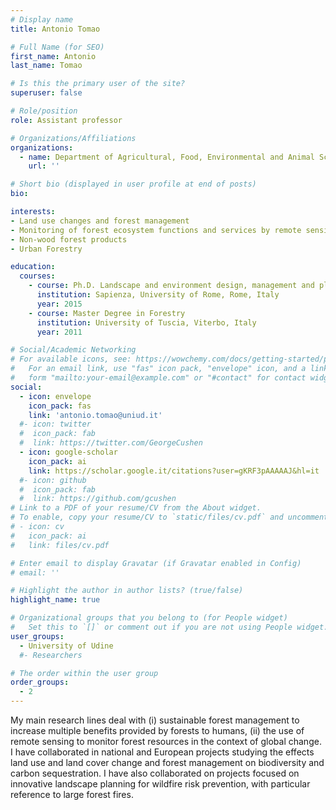 ```yaml
---
# Display name
title: Antonio Tomao

# Full Name (for SEO)
first_name: Antonio
last_name: Tomao

# Is this the primary user of the site?
superuser: false

# Role/position
role: Assistant professor

# Organizations/Affiliations
organizations:
  - name: Department of Agricultural, Food, Environmental and Animal Sciences, University of Udine, Udine, Italy
    url: ''

# Short bio (displayed in user profile at end of posts)
bio: 

interests:
- Land use changes and forest management
- Monitoring of forest ecosystem functions and services by remote sensing
- Non-wood forest products
- Urban Forestry

education:
  courses:
    - course: Ph.D. Landscape and environment design, management and planning
      institution: Sapienza, University of Rome, Rome, Italy
      year: 2015
    - course: Master Degree in Forestry
      institution: University of Tuscia, Viterbo, Italy
      year: 2011

# Social/Academic Networking
# For available icons, see: https://wowchemy.com/docs/getting-started/page-builder/#icons
#   For an email link, use "fas" icon pack, "envelope" icon, and a link in the
#   form "mailto:your-email@example.com" or "#contact" for contact widget.
social:
  - icon: envelope
    icon_pack: fas
    link: 'antonio.tomao@uniud.it'
  #- icon: twitter
  #  icon_pack: fab
  #  link: https://twitter.com/GeorgeCushen
  - icon: google-scholar
    icon_pack: ai
    link: https://scholar.google.it/citations?user=gKRF3pAAAAAJ&hl=it
  #- icon: github
  #  icon_pack: fab
  #  link: https://github.com/gcushen
# Link to a PDF of your resume/CV from the About widget.
# To enable, copy your resume/CV to `static/files/cv.pdf` and uncomment the lines below.
# - icon: cv
#   icon_pack: ai
#   link: files/cv.pdf

# Enter email to display Gravatar (if Gravatar enabled in Config)
# email: ''

# Highlight the author in author lists? (true/false)
highlight_name: true

# Organizational groups that you belong to (for People widget)
#   Set this to `[]` or comment out if you are not using People widget.
user_groups:
  - University of Udine
  #- Researchers

# The order within the user group
order_groups:
  - 2
---
```

My main research lines deal with (i) sustainable forest management to increase multiple benefits provided by forests to humans, (ii) the use of remote sensing to monitor forest resources in the context of global change.
I have collaborated in national and European projects studying the effects land use and land cover change and forest management on biodiversity and carbon sequestration. I have also collaborated on projects focused on innovative landscape planning for wildfire risk prevention, with particular reference to large forest fires.
